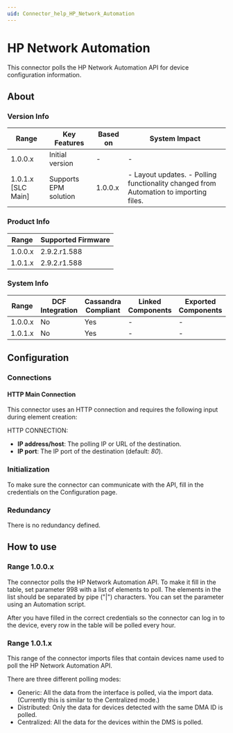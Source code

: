 ```yaml
---
uid: Connector_help_HP_Network_Automation
---
```


# HP Network Automation

This connector polls the HP Network Automation API for device configuration information.

## About

### Version Info

| **Range**            | **Key Features**      | **Based on** | **System Impact**                                                                      |
|----------------------|-----------------------|--------------|----------------------------------------------------------------------------------------|
| 1.0.0.x              | Initial version       | \-           | \-                                                                                     |
| 1.0.1.x \[SLC Main\] | Supports EPM solution | 1.0.0.x      | \- Layout updates. - Polling functionality changed from Automation to importing files. |

### Product Info

| Range     | Supported Firmware     |
|-----------|------------------------|
| 1.0.0.x   | 2.9.2.r1.588           |
| 1.0.1.x   | 2.9.2.r1.588           |

### System Info

| Range     | DCF Integration     | Cassandra Compliant     | Linked Components     | Exported Components     |
|-----------|---------------------|-------------------------|-----------------------|-------------------------|
| 1.0.0.x   | No                  | Yes                     | \-                    | \-                      |
| 1.0.1.x   | No                  | Yes                     | \-                    | \-                      |

## Configuration

### Connections

#### HTTP Main Connection

This connector uses an HTTP connection and requires the following input during element creation:

HTTP CONNECTION:

- **IP address/host**: The polling IP or URL of the destination.
- **IP port**: The IP port of the destination (default: *80*).

### Initialization

To make sure the connector can communicate with the API, fill in the credentials on the Configuration page.

### Redundancy

There is no redundancy defined.

## How to use

### Range 1.0.0.x

The connector polls the HP Network Automation API. To make it fill in the table, set parameter 998 with a list of elements to poll. The elements in the list should be separated by pipe ("\|") characters. You can set the parameter using an Automation script.

After you have filled in the correct credentials so the connector can log in to the device, every row in the table will be polled every hour.

### Range 1.0.1.x

This range of the connector imports files that contain devices name used to poll the HP Network Automation API.

There are three different polling modes:

- Generic: All the data from the interface is polled, via the import data. (Currently this is similar to the Centralized mode.)
- Distributed: Only the data for devices detected with the same DMA ID is polled.
- Centralized: All the data for the devices within the DMS is polled.
